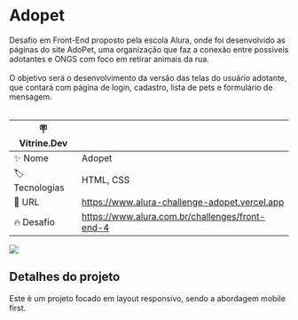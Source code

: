 # Adopet

Desafio em Front-End proposto pela escola Alura, onde foi desenvolvido as páginas do site AdoPet, uma organização que faz a conexão entre possíveis adotantes e ONGS com foco em retirar animais da rua.<br><br>
O objetivo será o desenvolvimento da versão das telas do usuário adotante, que contará com página de login, cadastro, lista de pets e formulário de mensagem.<br><br>


| :placard: Vitrine.Dev |     |
| -------------  | --- |
| :sparkles: Nome        | Adopet
| :label: Tecnologias | HTML, CSS
| :rocket: URL         | https://www.alura-challenge-adopet.vercel.app
| :fire: Desafio     | https://www.alura.com.br/challenges/front-end-4

<!-- Inserir imagem com a #vitrinedev ao final do link -->
![](https://github.com/LeandroPOliveira/Alura-Challenge/blob/main/Desktop%20-%20Inicial.png#vitrinedev)

## Detalhes do projeto

Este é um projeto focado em layout responsivo, sendo a abordagem mobile first.

